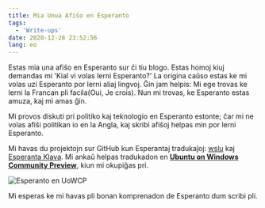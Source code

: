 ```yaml
---
title: Mia Unua Afiŝo en Esperanto
tags:
  - 'Write-ups'
date: 2020-12-28 23:52:56
lang: eo
---
```

Estas mia una afiŝo en Esperanto sur ĉi tiu blogo. Estas homoj kiuj demandas mi 'Kial vi volas lerni Esperanto?' La origina caŭso estas ke mi volas uzi Esperanto por lerni aliaj lingvoj. Ĝin jam helpis: Mi ege trovas ke lerni la Francan pli facila(Oui, Je crois). Nun mi trovas, ke Esperanto estas amuza, kaj mi amas ĝin. 

Mi provos diskuti pri politiko kaj teknologio en Esperanto estonte; ĉar mi ne volas afiŝi politikan io en la Angla, kaj skribi afiŝoj helpas min por lerni Esperanto.

Mi havas du projektojn sur GitHub kun Esperantaj tradukaĵoj: [wslu](https://github.com/wslutilities/wslu/blob/master/README.eo.md) kaj [Esperanta Klava](https://github.com/patrick330602/esperanto-osx-keyboard-layout). Mi ankaŭ helpas tradukadon en **[Ubuntu on Windows Community Preview](https://discourse.ubuntu.com/t/announcing-ubuntu-on-windows-community-preview/19789)**, kiun mi okupiĝas pri.

![Esperanto en UoWCP](https://lh6.googleusercontent.com/YC5K0CkeZvnAg3VeOkdymd8bM0TddfXamywvFtVgvzVGEarxwZTLfpymQfOLKFxNkelaOD5AyhafHbsb-GJgluK9bbI2ihV6D4xSfTUBOL_9mZEZ09o5VwTkIhsu2gTF7mUnpOyI)

Mi esperas ke mi havas pli bonan komprenadon de Esperanto dum scribi pli.